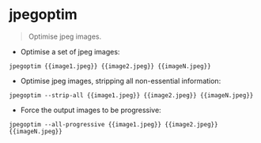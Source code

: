 # jpegoptim

> Optimise jpeg images.

- Optimise a set of jpeg images:

`jpegoptim {{image1.jpeg}} {{image2.jpeg}} {{imageN.jpeg}}`

- Optimise jpeg images, stripping all non-essential information:

`jpegoptim --strip-all {{image1.jpeg}} {{image2.jpeg}} {{imageN.jpeg}}`

- Force the output images to be progressive:

`jpegoptim --all-progressive {{image1.jpeg}} {{image2.jpeg}} {{imageN.jpeg}}`
